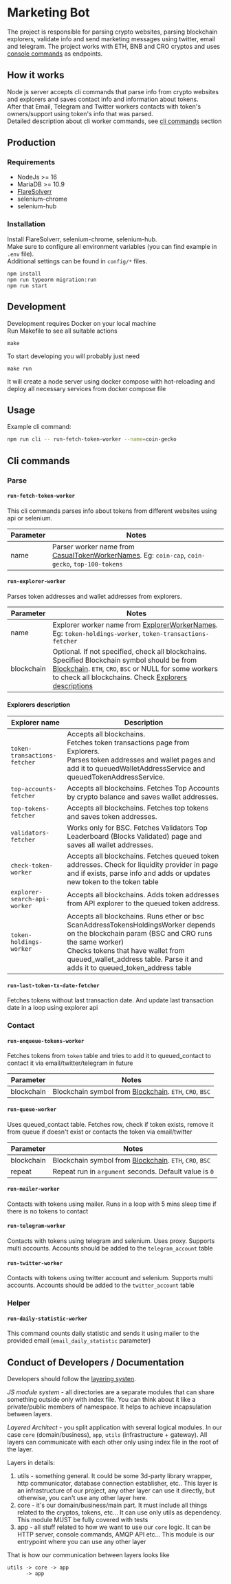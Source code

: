 # Marketing Bot

The project is responsible for parsing crypto websites, parsing blockchain explorers, validate info and send marketing messages using twitter, email and telegram.
The project works with ETH, BNB and CRO cryptos and uses [console commands](#cli-commands) as endpoints.

## How it works
Node js server accepts cli commands that parse info from crypto websites and explorers and saves contact info and information about tokens.   
After that Email, Telegram and Twitter workers contacts with token's owners/support using token's info that was parsed.  
Detailed description about cli worker commands, see [cli commands](#cli-commands) section

## Production

### Requirements

* NodeJs >= 16
* MariaDB >= 10.9
* [FlareSolverr](https://github.com/FlareSolverr/FlareSolverr)
* selenium-chrome
* selenium-hub

### Installation
Install FlareSolverr, selenium-chrome, selenium-hub.  
Make sure to configure all environment variables (you can find example in `.env` file).  
Additional settings
can be found in `config/*` files.

```shell
npm install
npm run typeorm migration:run
npm run start
```

## Development
Development requires Docker on your local machine  
Run Makefile to see all suitable actions

```shell
make
```

To start developing you will probably just need
```shell
make run
```
It will create a node server using docker compose with hot-reloading and deploy all necessary services from docker compose file

## Usage

Example cli command:
```bash
npm run cli -- run-fetch-token-worker --name=coin-gecko
```


## Cli commands
### Parse
#### `run-fetch-token-worker`
This cli commands parses info about tokens from different websites using api or selenium.

| Parameter | Notes                                                                                                                      |
|-----------|----------------------------------------------------------------------------------------------------------------------------|
| name      | Parser worker name from [CasualTokenWorkerNames](src/app/command/types.ts). Eg: `coin-cap`, `coin-gecko`, `top-100-tokens` |

#### `run-explorer-worker`
Parses token addresses and wallet addresses from explorers.

| Parameter  | Notes                                                                                                                                                                                                                                                               |
|------------|---------------------------------------------------------------------------------------------------------------------------------------------------------------------------------------------------------------------------------------------------------------------|
| name       | Explorer worker name from [ExplorerWorkerNames](src/app/command/types.ts). Eg: `token-holdings-worker`, `token-transactions-fetcher`                                                                                                                                |
| blockchain | Optional. If not specified, check all blockchains. Specified Blockchain symbol should be from [Blockchain](src/utils/blockchains.ts). `ETH`, `CRO`, `BSC` or NULL for some workers to check all blockchains. Check [Explorers descriptions](#explorers-description) |

#### **Explorers description**

| Explorer name                 | Description                                                                                                                                                                                                                                                            |
|-------------------------------|------------------------------------------------------------------------------------------------------------------------------------------------------------------------------------------------------------------------------------------------------------------------|
| `token-transactions-fetcher`  | Accepts all blockchains.<br/> Fetches token transactions page from Explorers. <br/> Parses token addresses and wallet pages and add it to queuedWalletAddressService and queuedTokenAddressService.                                                                    |
| `top-accounts-fetcher`        | Accepts all blockchains. Fetches Top Accounts by crypto balance and saves wallet addresses.                                                                                                                                                                            |
| `top-tokens-fetcher`          | Accepts all blockchains. Fetches top tokens and saves token addresses.                                                                                                                                                                                                 |
| `validators-fetcher`          | Works only for BSC. Fetches Validators Top Leaderboard (Blocks Validated) page and saves all wallet addresses.                                                                                                                                                         |
| `check-token-worker`          | Accepts all blockchains. Fetches queued token addresses. Check for liquidity provider in page and if exists, parse info and adds or updates new token to the token table                                                                                               |
| `explorer-search-api-worker`  | Accepts all blockchains. Adds token addresses from API explorer to the queued token address.                                                                                                                                                                           |
| `token-holdings-worker`       | Accepts all blockchains. Runs ether or bsc ScanAddressTokensHoldingsWorker depends on the blockchain param (BSC and CRO runs the same worker)<br/> Checks tokens that have wallet from queued_wallet_address table. Parse it and adds it to queued_token_address table |

#### `run-last-token-tx-date-fetcher`
Fetches tokens without last transaction date. And update last transaction date in a loop using explorer api

### Contact

#### `run-enqueue-tokens-worker`
Fetches tokens from `token` table and tries to add it to queued_contact to contact it via email/twitter/telegram in future

| Parameter  | Notes                                                                              |
|------------|------------------------------------------------------------------------------------|
| blockchain | Blockchain symbol from [Blockchain](src/utils/blockchains.ts). `ETH`, `CRO`, `BSC` |

#### `run-queue-worker`
Uses queued_contact table. Fetches row, check if token exists, remove it from queue if doesn't exist or contacts the token via email/twitter

| Parameter  | Notes                                                                              |
|------------|------------------------------------------------------------------------------------|
| blockchain | Blockchain symbol from [Blockchain](src/utils/blockchains.ts). `ETH`, `CRO`, `BSC` |
| repeat     | Repeat run in `argument` seconds. Default value is `0`                             |

#### `run-mailer-worker`
Contacts with tokens using mailer. Runs in a loop with 5 mins sleep time if there is no tokens to contact

#### `run-telegram-worker`
Contacts with tokens using telegram and selenium. Uses proxy. Supports multi accounts. Accounts should be added to the `telegram_account` table

#### `run-twitter-worker`
Contacts with tokens using twitter account and selenium. Supports multi accounts. Accounts should be added to the `twitter_account` table

### Helper

#### `run-daily-statistic-worker`
This command counts daily statistic and sends it using mailer to the provided email (`email_daily_statistic` parameter)

## Conduct of Developers / Documentation

Developers should follow the [layering systen](https://cs.uwaterloo.ca/~m2nagapp/courses/CS446/1195/Arch_Design_Activity/Layered.pdf).

*JS module system* - all directories are a separate modules that can share something outside only with
index file. You can think about it like a private/public members of namespace. It helps to achieve
incapsulation between layers.

*Layered Architect* - you split application with several logical modules. In our case `core` (domain/business), `app`,
`utils` (infrastructure + gateway). All layers can communicate with each other only using index file in the root of the layer.

Layers in details:

1) utils - something general. It could be some 3d-party library wrapper, http communicator, database
   connection establisher, etc.. This layer is an infrastructure of our project, any other
   layer can use it directly, but otherwise, you can't use any other layer here.
2) core - it's our domain/business/main part. It must include all things related to the cryptos,
   tokens, etc... It can use only utils as dependency. This module
   MUST be fully covered with tests
3) app - all stuff related to how we want to use our `core` logic. It can be HTTP server, console
   commands, AMQP API etc... This module is our entrypoint where you can use any other layer

That is how our communication between layers looks like
```shell
utils -> core -> app
      -> app
```


